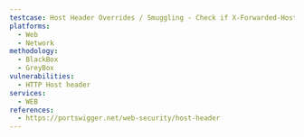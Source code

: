 ```yaml
---
testcase: Host Header Overrides / Smuggling - Check if X-Forwarded-Host, X-Host, X-Forwarded-Server, X-HTTP-Host-Override, or Forwarded headers are supported and affect back-end logic. Web (HTTP/HTTPS) service
platforms: 
  - Web
  - Network
methodology: 
  - BlackBox
  - GreyBox
vulnerabilities:
  - HTTP Host header
services:
  - WEB
references:
  - https://portswigger.net/web-security/host-header
---
```

